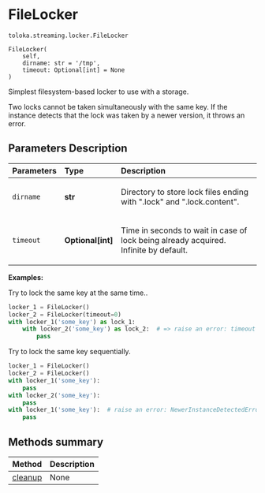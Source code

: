 # FileLocker
`toloka.streaming.locker.FileLocker`

```
FileLocker(
    self,
    dirname: str = '/tmp',
    timeout: Optional[int] = None
)
```

Simplest filesystem-based locker to use with a storage.


Two locks cannot be taken simultaneously with the same key.
If the instance detects that the lock was taken by a newer version, it throws an error.

## Parameters Description

| Parameters | Type | Description |
| :----------| :----| :-----------|
`dirname`|**str**|<p>Directory to store lock files ending with &quot;.lock&quot; and &quot;.lock.content&quot;.</p>
`timeout`|**Optional\[int\]**|<p>Time in seconds to wait in case of lock being already acquired. Infinite by default.</p>

**Examples:**

Try to lock the same key at the same time..

```python
locker_1 = FileLocker()
locker_2 = FileLocker(timeout=0)
with locker_1('some_key') as lock_1:
    with locker_2('some_key') as lock_2:  # => raise an error: timeout
        pass
```

Try to lock the same key sequentially.

```python
locker_1 = FileLocker()
locker_2 = FileLocker()
with locker_1('some_key'):
    pass
with locker_2('some_key'):
    pass
with locker_1('some_key'):  # raise an error: NewerInstanceDetectedError
    pass
```
## Methods summary

| Method | Description |
| :------| :-----------|
[cleanup](toloka.streaming.locker.FileLocker.cleanup.md)| None
